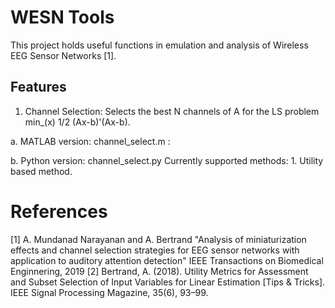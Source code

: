 # WESN Tools
This project holds useful functions in emulation and analysis of Wireless EEG Sensor Networks [1].

## Features
1. Channel Selection: Selects the best N channels of A for the LS problem min_(x) 1/2 (Ax-b)'(Ax-b).

a. MATLAB version:
	channel_select.m : 	

b. Python version:
	channel_select.py
	Currently supported methods: 
		1. Utility based method.


# References
[1] A. Mundanad Narayanan and A. Bertrand "Analysis of miniaturization effects and channel selection strategies for EEG sensor networks with application to auditory attention detection" IEEE Transactions on Biomedical Enginnering, 2019
[2] Bertrand, A. (2018). Utility Metrics for Assessment and Subset Selection of Input Variables for Linear Estimation [Tips & Tricks]. IEEE Signal Processing Magazine, 35(6), 93–99.
